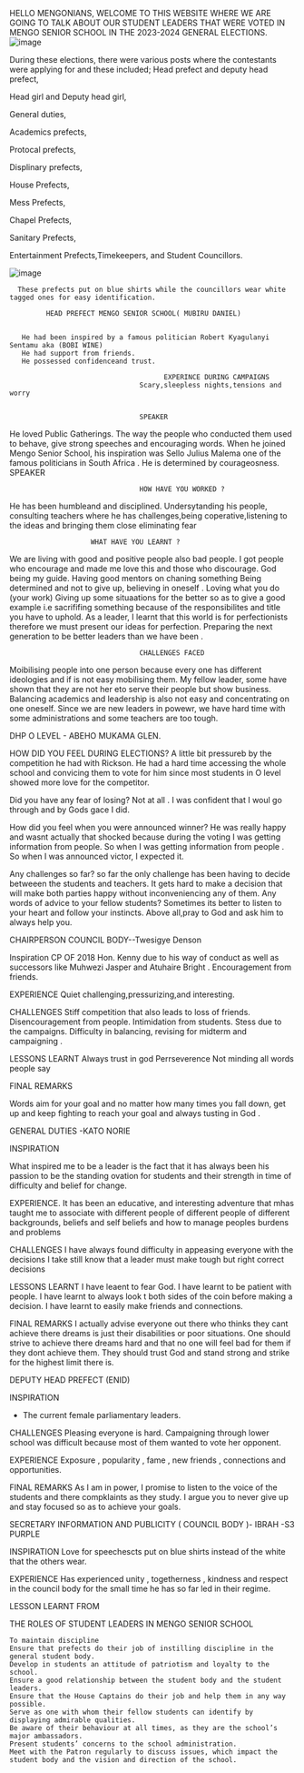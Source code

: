 HELLO MENGONIANS, WELCOME TO THIS WEBSITE WHERE WE ARE GOING TO TALK ABOUT OUR STUDENT LEADERS THAT WERE VOTED IN MENGO SENIOR SCHOOL IN THE 2023-2024 GENERAL ELECTIONS.
![image](https://github.com/k1b0oka/k1b0oka/assets/140007928/8a5a844d-baf9-464b-b2f3-547f62add9ab)


During these elections, there were various posts where the contestants were applying for and these included;
Head  prefect and deputy head prefect,

Head girl and Deputy head girl,

General duties,

Academics prefects,

Protocal prefects,

Displinary prefects,

House Prefects,

Mess Prefects,

Chapel Prefects,

Sanitary Prefects,

Entertainment Prefects,Timekeepers, and
Student Councillors.

![image](https://github.com/k1b0oka/k1b0oka/assets/140007928/a58781f6-883f-4b7c-8f23-19ad5a44b3d7)

      
      These prefects put on blue shirts while the councillors wear white tagged ones for easy identification.
      
             HEAD PREFECT MENGO SENIOR SCHOOL( MUBIRU DANIEL)

                                        
       He had been inspired by a famous politician Robert Kyagulanyi Sentamu aka (BOBI WINE)     
       He had support from friends.
       He possessed confidenceand trust.
       
                                          EXPERINCE DURING CAMPAIGNS
                                    Scary,sleepless nights,tensions and worry

                              
                                    SPEAKER

He loved Public Gatherings. The way the people who conducted them used to behave, give strong speeches and encouraging words.
When he  joined Mengo Senior School, his inspiration was Sello Julius Malema one of the famous politicians in South Africa .
He is determined by courageosness.
    SPEAKER

                  
                                    HOW HAVE YOU WORKED ?
 He has been humbleand and disciplined. 
 Undersytanding his people, consulting teachers where he has challenges,being coperative,listening to the ideas and bringing them close eliminating fear

                               
                        WHAT HAVE YOU LEARNT ?
                                    
We are living with good and positive people also bad people. I got people who encourage and made me love this and those who discourage.
God being my guide. Having good mentors on chaning something 
Being determined and not to give up, believing in oneself .
 Loving what you do (your work)
 Giving up some situaations for the better so as to give a good example i.e sacrififing something because of the responsibilites and title you have to uphold.
 As a leader, I learnt that this world is for perfectionists therefore we must present our ideas for perfection.
Preparing the next generation to be better leaders than we have been .
                                    
                       
                                    CHALLENGES FACED
                              
 Moibilising people into one person because every one has different ideologies and if is not easy mobilising them.
 My fellow leader, some have shown that they are not her eto serve their people but show business.
 Balancing academics and leadership is also not easy and concentrating on one oneself.
 Since we are new leaders in powewr, we have hard time with some administrations and some teachers are too tough.
 
 DHP O LEVEL - ABEHO MUKAMA GLEN.
 

 HOW DID YOU FEEL DURING ELECTIONS?
 A little bit pressureb by the competition he had with Rickson.
 He had a hard time accessing the whole school and convicing them to vote for him since most students in O level showed more love for the competitor.


 Did you have any fear of losing?
 Not at all . I was confident that I woul go through and by Gods gace I did.


 How did you feel when you were announced winner?
 He was really happy and wasnt actually that shocked because during the voting I was getting information from people.
 So when I was getting information from people . So when I was announced victor, I expected it.

 Any challenges so far?
 so far the only challenge has been having to decide betweeen the students and teachers. 
 It gets hard to make a decision that will make both parties happy without inconveniencing any of them.
 Any words of advice to your fellow students?
 Sometimes its better to listen to your heart and follow your instincts. Above all,pray to God and ask him to always help you.


CHAIRPERSON COUNCIL BODY--Twesigye Denson


Inspiration
CP OF 2018 Hon. Kenny due to his way of conduct as well as successors like Muhwezi Jasper and Atuhaire Bright .
Encouragement from friends.


EXPERIENCE
Quiet challenging,pressurizing,and interesting.


CHALLENGES
Stiff competition that also leads to loss of friends.
Disencouragement from people.
Intimidation from students.
Stess due to the campaigns.
Difficulty in balancing, revising for midterm and campaigning .


 LESSONS LEARNT 
 Always trust in god
 Perrseverence
 Not minding all words people say


 FINAL REMARKS

 
 Words aim for your goal and no matter how many times you fall down, get up and keep fighting to reach your goal and always tusting in God .
 
 
 GENERAL DUTIES -KATO NORIE 
 
 INSPIRATION

 
 What inspired me to be a leader is the fact that it has always been his passion
 to be the standing ovation for students and their strength in time of difficulty and belief for change.
 

 
 EXPERIENCE.
 It has been an educative, and interesting adventure that mhas taught me to associate with different people of different people of different backgrounds,
 beliefs and self beliefs and how to manage peoples burdens and problems

 CHALLENGES
 I have always found difficulty in appeasing everyone with the decisions I take still know that a leader must make tough but right correct decisions
 
 LESSONS LEARNT 
 I have leaent to fear God.
 I have learnt to be patient with people.
 I have learnt to always look t both sides of the coin  before making a decision.
 I have learnt to easily make friends and connections.
 
 FINAL REMARKS
 I actually advise everyone out there who thinks they cant achieve there dreams is just their disabilities or poor situations.
 One  should strive to achieve there dreams hard and that no one will feel bad for them if they dont achieve them. 
 They should trust God and stand strong and strike for the highest limit there is.
 
 DEPUTY HEAD PREFECT (ENID)
 
 INSPIRATION 
- The current female parliamentary leaders.

 CHALLENGES 
 Pleasing everyone is hard.
 Campaigning through lower school was difficult because most of them wanted to vote her opponent.

 EXPERIENCE
 Exposure , popularity , fame , new friends , connections and opportunities.

 FINAL REMARKS
 As I am in power, I promise to listen to the voice of the students and there compklaints as they study.
 I argue you to never give up and stay focused so as to achieve your goals.


 SECRETARY INFORMATION AND PUBLICITY ( COUNCIL BODY )- IBRAH -S3 PURPLE


 INSPIRATION
 Love for speechescts put on blue shirts instead of the white that the others wear.
 
EXPERIENCE
Has experienced unity , togetherness , kindness and respect in the council body for the small time he has so far led in their regime.

LESSON LEARNT FROM


THE ROLES OF STUDENT LEADERS IN MENGO SENIOR SCHOOL

    To maintain discipline
    Ensure that prefects do their job of instilling discipline in the general student body.
    Develop in students an attitude of patriotism and loyalty to the school.
    Ensure a good relationship between the student body and the student leaders.
    Ensure that the House Captains do their job and help them in any way possible.
    Serve as one with whom their fellow students can identify by displaying admirable qualities.
    Be aware of their behaviour at all times, as they are the school’s major ambassadors.
    Present students’ concerns to the school administration.
    Meet with the Patron regularly to discuss issues, which impact the student body and the vision and direction of the school.


 
 
 
                                    
                                    
  
      

    
      
